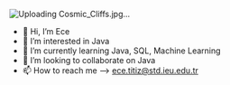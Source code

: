 ![Uploading Cosmic_Cliffs.jpg…]()

- 👋 Hi, I’m Ece
- 👀 I’m interested in Java
- 🌱 I’m currently learning Java, SQL, Machine Learning
- 💞️ I’m looking to collaborate on Java
- 📫 How to reach me --> ece.titiz@std.ieu.edu.tr

<!---
yuecel0221/yuecel0221 is a ✨ special ✨ repository because its `README.md` (this file) appears on your GitHub profile.
You can click the Preview link to take a look at your changes.
--->
